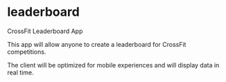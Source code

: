 leaderboard
===========

CrossFit Leaderboard App

This app will allow anyone to create a leaderboard for CrossFit competitions. 

The client will be optimized for mobile experiences and will display data in real time.
